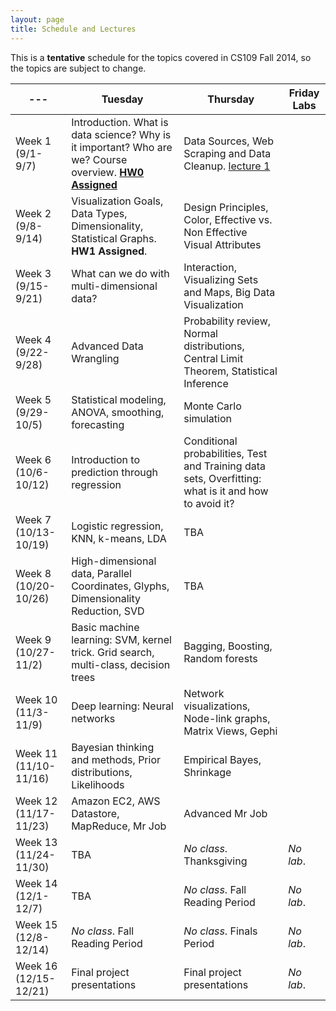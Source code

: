 ```yaml
---
layout: page
title: Schedule and Lectures
---
```


This is a **tentative** schedule for the topics covered in CS109 Fall 2014, so the topics are subject to change. 

--- | Tuesday | Thursday | Friday Labs
--- | --- | --- | ---
Week 1 (9/1-9/7) | Introduction. What is data science? Why is it important? Who are we? Course overview. [**HW0 Assigned**](http://nbviewer.ipython.org/github/cs109/2014/blob/master/homework/HW0.ipynb) | Data Sources, Web Scraping and Data Cleanup. [lecture 1](lectures/02-distributions.html) | 
Week 2 (9/8-9/14) | Visualization Goals, Data Types, Dimensionality, Statistical Graphs. **HW1 Assigned**. | Design Principles, Color, Effective vs. Non Effective Visual Attributes | 
Week 3 (9/15-9/21) | What can we do with multi-dimensional data? | Interaction, Visualizing Sets and Maps, Big Data Visualization | 
Week 4 (9/22-9/28) | Advanced Data Wrangling | Probability review, Normal distributions, Central Limit Theorem, Statistical Inference | 
Week 5 (9/29-10/5) | Statistical modeling, ANOVA, smoothing, forecasting | Monte Carlo simulation | 
Week 6 (10/6-10/12) |  Introduction to prediction through regression | Conditional probabilities, Test and Training data sets, Overfitting: what is it and how to avoid it? | 
Week 7 (10/13-10/19) | Logistic regression, KNN, k-means, LDA | TBA | 
Week 8 (10/20-10/26) | High-dimensional data, Parallel Coordinates, Glyphs, Dimensionality Reduction, SVD | TBA | 
Week 9 (10/27-11/2) | Basic machine learning: SVM, kernel trick. Grid search, multi-class, decision trees | Bagging, Boosting, Random forests | 
Week 10 (11/3-11/9) | Deep learning: Neural networks  | Network visualizations, Node-link graphs, Matrix Views, Gephi | 
Week 11 (11/10-11/16) | Bayesian thinking and methods, Prior distributions, Likelihoods |  Empirical Bayes, Shrinkage | 
Week 12 (11/17-11/23) | Amazon EC2, AWS Datastore, MapReduce, Mr Job | Advanced Mr Job | 
 Week 13 (11/24-11/30) | TBA | *No class*. Thanksgiving | *No lab*. 
Week 14 (12/1-12/7) | TBA | *No class*. Fall Reading Period | *No lab*. 
Week 15 (12/8-12/14) | *No class*. Fall Reading Period | *No class*. Finals Period | *No lab*. 
Week 16 (12/15-12/21) | Final project presentations | Final project presentations | *No lab*. 

